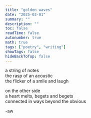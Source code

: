 ```yaml
---
title: "golden waves"
date: "2025-03-01"
summary: ""
description: ""
toc: false
readTime: false
autonumber: true
math: true
tags: ["poetry", "writing"]
showTags: false
hideBackToTop: false
---
```


a string of notes  
the rasp of an acoustic  
the flicker of a smile and laugh  
  
on the other side  
a heart melts, begets and begets  
connected in ways beyond the obvious  

  

-aw